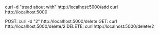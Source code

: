 curl -d "tread about with" http://localhost:5000/add
curl http://localhost:5000 

POST:    curl -d "2" http://localhost:5000/delete
GET:     curl http://localhost:5000/delete/2
DELETE:  curl http://localhost:5000/delete/2